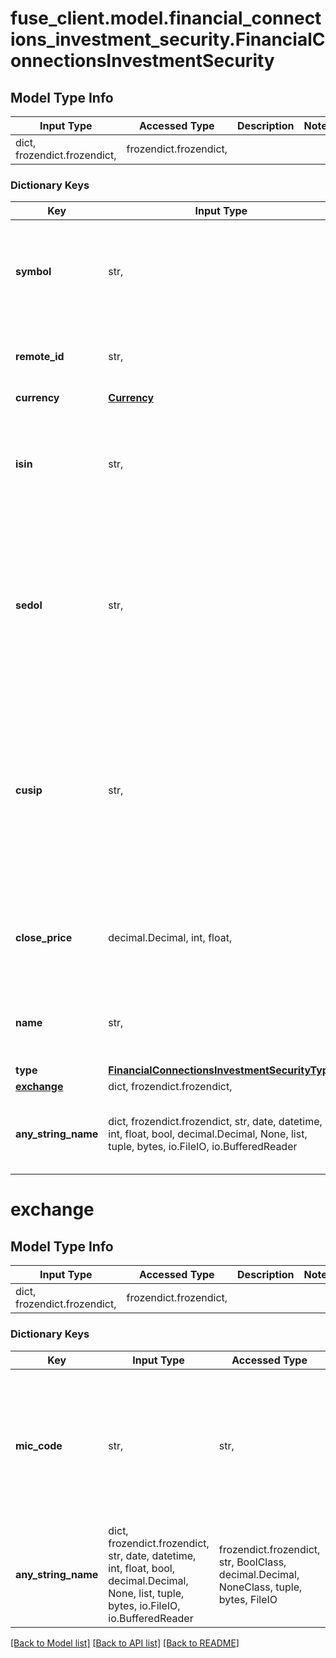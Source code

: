 # fuse_client.model.financial_connections_investment_security.FinancialConnectionsInvestmentSecurity

## Model Type Info
Input Type | Accessed Type | Description | Notes
------------ | ------------- | ------------- | -------------
dict, frozendict.frozendict,  | frozendict.frozendict,  |  | 

### Dictionary Keys
Key | Input Type | Accessed Type | Description | Notes
------------ | ------------- | ------------- | ------------- | -------------
**symbol** | str,  | str,  | The trading symbol for publicly traded securities, or a short identifier if available. | 
**remote_id** | str,  | str,  | Remote Id of the security, ie Plaid or Snaptrade security id | 
**currency** | [**Currency**](Currency.md) | [**Currency**](Currency.md) |  | 
**isin** | str,  | str,  | The International Securities Identification Number (ISIN) uniquely identifies the security. | [optional] 
**sedol** | str,  | str,  | The Stock Exchange Daily Official List (SEDOL) code uniquely identifies the security, primarily used in the United Kingdom and Ireland. | [optional] 
**cusip** | str,  | str,  | The Committee on Uniform Securities Identification Procedures (CUSIP) number uniquely identifies the security, primarily used in the United States and Canada. | [optional] 
**close_price** | decimal.Decimal, int, float,  | decimal.Decimal,  | The closing price of the security at the end of the most recent trading day. | [optional] 
**name** | str,  | str,  | A descriptive name for the security, suitable for display. | [optional] 
**type** | [**FinancialConnectionsInvestmentSecurityType**](FinancialConnectionsInvestmentSecurityType.md) | [**FinancialConnectionsInvestmentSecurityType**](FinancialConnectionsInvestmentSecurityType.md) |  | [optional] 
**[exchange](#exchange)** | dict, frozendict.frozendict,  | frozendict.frozendict,  |  | [optional] 
**any_string_name** | dict, frozendict.frozendict, str, date, datetime, int, float, bool, decimal.Decimal, None, list, tuple, bytes, io.FileIO, io.BufferedReader | frozendict.frozendict, str, BoolClass, decimal.Decimal, NoneClass, tuple, bytes, FileIO | any string name can be used but the value must be the correct type | [optional]

# exchange

## Model Type Info
Input Type | Accessed Type | Description | Notes
------------ | ------------- | ------------- | -------------
dict, frozendict.frozendict,  | frozendict.frozendict,  |  | 

### Dictionary Keys
Key | Input Type | Accessed Type | Description | Notes
------------ | ------------- | ------------- | ------------- | -------------
**mic_code** | str,  | str,  | The Market Identifier Code (MIC) associated with the specific financial market or exchange where the security is traded. | [optional] 
**any_string_name** | dict, frozendict.frozendict, str, date, datetime, int, float, bool, decimal.Decimal, None, list, tuple, bytes, io.FileIO, io.BufferedReader | frozendict.frozendict, str, BoolClass, decimal.Decimal, NoneClass, tuple, bytes, FileIO | any string name can be used but the value must be the correct type | [optional]

[[Back to Model list]](../../README.md#documentation-for-models) [[Back to API list]](../../README.md#documentation-for-api-endpoints) [[Back to README]](../../README.md)


